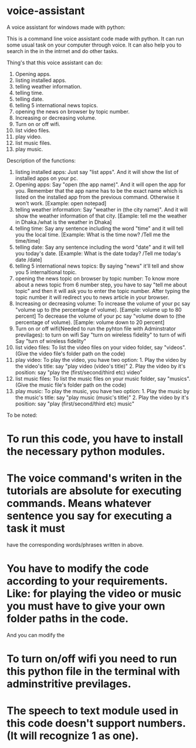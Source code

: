 # voice-assistant
A voice assistant for windows made with python:

This is a command line voice assistant code made with python. It can run some usual task on your computer through voice. It can also help you to search in the
in the intrnet and do other tasks.

Thing's that this voice assistant can do:

1. Opening apps.
2. listing installed apps.
3. telling weather information.
4. telling time.
5. telling date.
6. telling 5 international news topics.
7. opening the news on browser by topic number.
8. Increasing or decreasing volume.
9. Turn on or off wifi.
10. list video files.
11. play video.
12. list music files.
13. play music.

Description of the functions:

1. listing installed apps:
	Just say "list apps". And it will show the list of installed apps on your pc.
2. Opening apps:
        Say "open (the app name)". And it will open the app for you. Remember that the app name has to be the exact name which is listed on the installed app from
		the previous command. Otherwise it won't work. [Example: open notepad]
3. telling weather information:
	Say "weather in (the city name)". And it will show the weather information of that city. [Eample: tell me the weather in Dhaka./what is the weather in Dhaka]
4. telling time:
	Say any sentence including the word "time" and it will tell you the local time. [Example: What is the time now? /Tell me the time/time]
5. telling date:
	Say any sentence including the word "date" and it will tell you today's date. [Example: What is the date today? /Tell me today's date /date]
6. telling 5 international news topics:
	By saying "news" it'll tell and show you 5 internaltional topic.
7. opening the news topic on browser by topic number:
	To know more about a news topic from 6 number step, you have to say "tell me about topic" and then it will ask you to enter the topic number.
	After typing the topic number it will redirect you to news article in your browser. 
8. Increasing or decreasing volume:
	To increase the volume of your pc say "volume up to (the percentage of volume). [Eample: volume up to 80 percent]
	To decrease the volume of your pc say "volume down to (the percentage of volume). [Eample: volume down to 20 percent]
9. Turn on or off wifi(Needed to run the pyhton file with Adminstrator previlages):
	to turn on wifi Say "turn on wireless fidelity"
	to turn of wifi Say "turn of wireless fidelity"
10. list video files:
	To list the video files on your video folder, say "videos". (Give the video file's folder path on the code)
11. play video:
	To play the video, you have two option:
		1. Play the video by the video's title:
			say "play video (video's title)"
		2. Play the video by it's position:
			say "play the (first/second/third etc) video"
12. list music files:
	To list the music files on your music folder, say "musics". (Give the music file's folder path on the code)
13. play music:
	To play the music, you have two option:
		1. Play the music by the music's title:
			say "play music (music's title)"
		2. Play the video by it's position:
			say "play (first/second/third etc) music"

To be noted:

# To run this code, you have to install the necessary python modules.
# The voice command's writen in the tutorials are absolute for executing commands. Means whatever sentence you say for executing a task it must
  have the corresponding words/phrases written in above.
# You have to modify the code according to your requirements. Like: for playing the video or music you must have to give your own folder paths in the code.
  And you can modify the 
# To turn on/off wifi you need to run this python file in the terminal with adminstritive previlages.
# The speech to text module used in this code doesn't support numbers. (It will recognize 1 as one).
